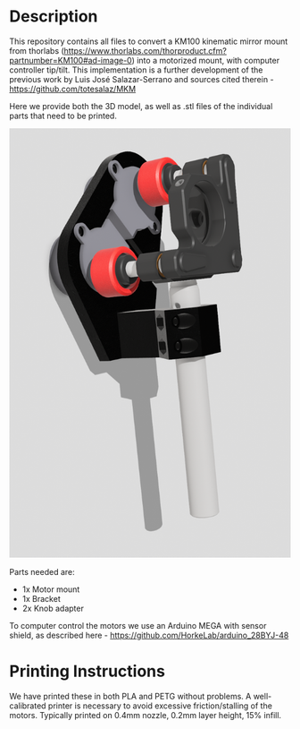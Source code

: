 # Description
This repository contains all files to convert a KM100 kinematic mirror mount from thorlabs (https://www.thorlabs.com/thorproduct.cfm?partnumber=KM100#ad-image-0) into a motorized mount, with computer controller tip/tilt. This implementation is a further development of the previous work by Luis José Salazar-Serrano and sources cited therein -  https://github.com/totesalaz/MKM

Here we provide both the 3D model, as well as .stl files of the individual parts that need to be printed.

![CAD model of the mirror mount](/CAD_model.png)

Parts needed are:
- 1x Motor mount
- 1x Bracket
- 2x Knob adapter

To computer control the motors we use an Arduino MEGA with sensor shield, as described here - https://github.com/HorkeLab/arduino_28BYJ-48

# Printing Instructions

We have printed these in both PLA and PETG without problems. A well-calibrated printer is necessary to avoid excessive friction/stalling of the motors. Typically printed on 0.4mm nozzle, 0.2mm layer height, 15\% infill.